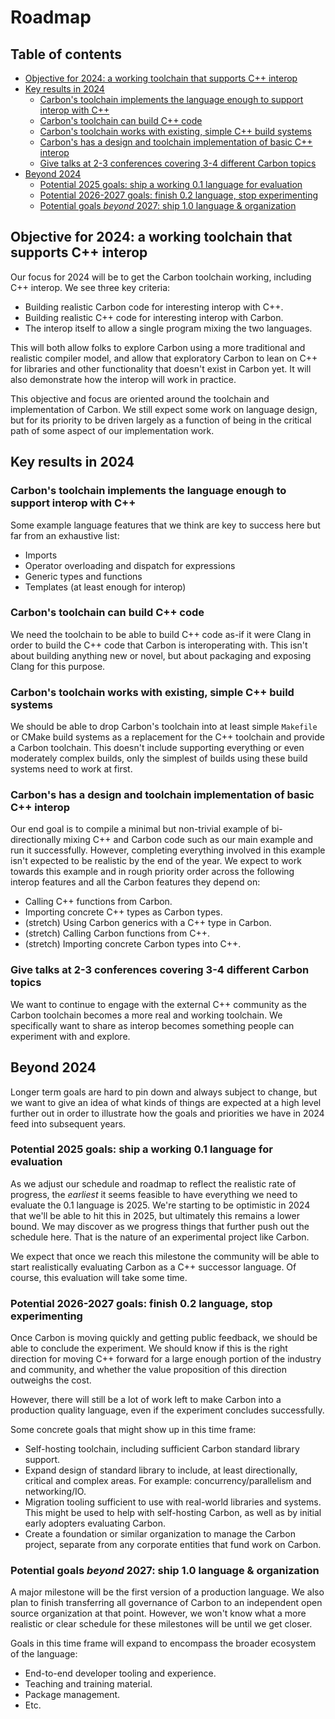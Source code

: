 # Roadmap

<!--
Part of the Carbon Language project, under the Apache License v2.0 with LLVM
Exceptions. See /LICENSE for license information.
SPDX-License-Identifier: Apache-2.0 WITH LLVM-exception
-->

<!-- toc -->

## Table of contents

-   [Objective for 2024: a working toolchain that supports C++ interop](#objective-for-2024-a-working-toolchain-that-supports-c-interop)
-   [Key results in 2024](#key-results-in-2024)
    -   [Carbon's toolchain implements the language enough to support interop with C++](#carbons-toolchain-implements-the-language-enough-to-support-interop-with-c)
    -   [Carbon's toolchain can build C++ code](#carbons-toolchain-can-build-c-code)
    -   [Carbon's toolchain works with existing, simple C++ build systems](#carbons-toolchain-works-with-existing-simple-c-build-systems)
    -   [Carbon's has a design and toolchain implementation of basic C++ interop](#carbons-has-a-design-and-toolchain-implementation-of-basic-c-interop)
    -   [Give talks at 2-3 conferences covering 3-4 different Carbon topics](#give-talks-at-2-3-conferences-covering-3-4-different-carbon-topics)
-   [Beyond 2024](#beyond-2024)
    -   [Potential 2025 goals: ship a working 0.1 language for evaluation](#potential-2025-goals-ship-a-working-01-language-for-evaluation)
    -   [Potential 2026-2027 goals: finish 0.2 language, stop experimenting](#potential-2026-2027-goals-finish-02-language-stop-experimenting)
    -   [Potential goals _beyond_ 2027: ship 1.0 language & organization](#potential-goals-beyond-2027-ship-10-language--organization)

<!-- tocstop -->

## Objective for 2024: a working toolchain that supports C++ interop

Our focus for 2024 will be to get the Carbon toolchain working, including C++
interop. We see three key criteria:

-   Building realistic Carbon code for interesting interop with C++.
-   Building realistic C++ code for interesting interop with Carbon.
-   The interop itself to allow a single program mixing the two languages.

This will both allow folks to explore Carbon using a more traditional and
realistic compiler model, and allow that exploratory Carbon to lean on C++ for
libraries and other functionality that doesn't exist in Carbon yet. It will also
demonstrate how the interop will work in practice.

This objective and focus are oriented around the toolchain and implementation of
Carbon. We still expect some work on language design, but for its priority to be
driven largely as a function of being in the critical path of some aspect of our
implementation work.

## Key results in 2024

### Carbon's toolchain implements the language enough to support interop with C++

Some example language features that we think are key to success here but far
from an exhaustive list:

-   Imports
-   Operator overloading and dispatch for expressions
-   Generic types and functions
-   Templates (at least enough for interop)

### Carbon's toolchain can build C++ code

We need the toolchain to be able to build C++ code as-if it were Clang in order
to build the C++ code that Carbon is interoperating with. This isn't about
building anything new or novel, but about packaging and exposing Clang for this
purpose.

### Carbon's toolchain works with existing, simple C++ build systems

We should be able to drop Carbon's toolchain into at least simple `Makefile` or
CMake build systems as a replacement for the C++ toolchain and provide a Carbon
toolchain. This doesn't include supporting everything or even moderately complex
builds, only the simplest of builds using these build systems need to work at
first.

### Carbon's has a design and toolchain implementation of basic C++ interop

Our end goal is to compile a minimal but non-trivial example of bi-directionally
mixing C++ and Carbon code such as our main example and run it successfully.
However, completing everything involved in this example isn't expected to be
realistic by the end of the year. We expect to work towards this example and in
rough priority order across the following interop features and all the Carbon
features they depend on:

-   Calling C++ functions from Carbon.
-   Importing concrete C++ types as Carbon types.
-   (stretch) Using Carbon generics with a C++ type in Carbon.
-   (stretch) Calling Carbon functions from C++.
-   (stretch) Importing concrete Carbon types into C++.

### Give talks at 2-3 conferences covering 3-4 different Carbon topics

We want to continue to engage with the external C++ community as the Carbon
toolchain becomes a more real and working toolchain. We specifically want to
share as interop becomes something people can experiment with and explore.

## Beyond 2024

Longer term goals are hard to pin down and always subject to change, but we want
to give an idea of what kinds of things are expected at a high level further out
in order to illustrate how the goals and priorities we have in 2024 feed into
subsequent years.

### Potential 2025 goals: ship a working 0.1 language for evaluation

As we adjust our schedule and roadmap to reflect the realistic rate of progress,
the _earliest_ it seems feasible to have everything we need to evaluate the 0.1
language is 2025. We're starting to be optimistic in 2024 that we'll be able to
hit this in 2025, but ultimately this remains a lower bound. We may discover as
we progress things that further push out the schedule here. That is the nature
of an experimental project like Carbon.

We expect that once we reach this milestone the community will be able to start
realistically evaluating Carbon as a C++ successor language. Of course, this
evaluation will take some time.

### Potential 2026-2027 goals: finish 0.2 language, stop experimenting

Once Carbon is moving quickly and getting public feedback, we should be able to
conclude the experiment. We should know if this is the right direction for
moving C++ forward for a large enough portion of the industry and community, and
whether the value proposition of this direction outweighs the cost.

However, there will still be a lot of work left to make Carbon into a production
quality language, even if the experiment concludes successfully.

Some concrete goals that might show up in this time frame:

-   Self-hosting toolchain, including sufficient Carbon standard library
    support.
-   Expand design of standard library to include, at least directionally,
    critical and complex areas. For example: concurrency/parallelism and
    networking/IO.
-   Migration tooling sufficient to use with real-world libraries and systems.
    This might be used to help with self-hosting Carbon, as well as by initial
    early adopters evaluating Carbon.
-   Create a foundation or similar organization to manage the Carbon project,
    separate from any corporate entities that fund work on Carbon.

### Potential goals _beyond_ 2027: ship 1.0 language & organization

A major milestone will be the first version of a production language. We also
plan to finish transferring all governance of Carbon to an independent open
source organization at that point. However, we won't know what a more realistic
or clear schedule for these milestones will be until we get closer.

Goals in this time frame will expand to encompass the broader ecosystem of the
language:

-   End-to-end developer tooling and experience.
-   Teaching and training material.
-   Package management.
-   Etc.
